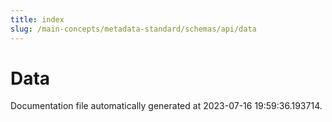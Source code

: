 ```yaml
---
title: index
slug: /main-concepts/metadata-standard/schemas/api/data
---
```


# Data

Documentation file automatically generated at 2023-07-16 19:59:36.193714.
